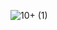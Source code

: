 ![10+ (1)](https://user-images.githubusercontent.com/117715724/218302024-247a3548-f99c-4d4c-aa75-b08cf234c342.png)
